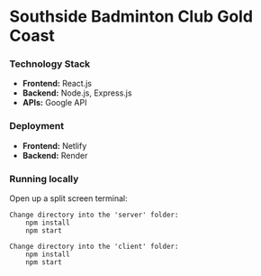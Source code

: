 # Southside Badminton Club Gold Coast

### Technology Stack

- **Frontend:** React.js
- **Backend:** Node.js, Express.js
- **APIs:** Google API

### Deployment
- **Frontend:** Netlify
- **Backend:** Render

### Running locally
Open up a split screen terminal:

    Change directory into the 'server' folder:
        npm install
        npm start

    Change directory into the 'client' folder:
        npm install
        npm start

